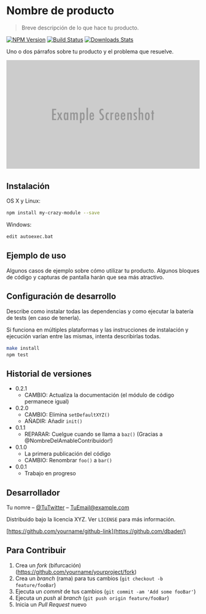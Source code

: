 # Nombre de producto
> Breve descripción de lo que hace tu producto.

[![NPM Version][npm-image]][npm-url]
[![Build Status][travis-image]][travis-url]
[![Downloads Stats][npm-downloads]][npm-url]

Uno o dos párrafos sobre tu producto y el problema que resuelve.

![](../header.png)

## Instalación

OS X y Linux:

```sh
npm install my-crazy-module --save
```

Windows:

```sh
edit autoexec.bat
```

## Ejemplo de uso

Algunos casos de ejemplo sobre cómo utilizar tu producto. Algunos bloques de código y capturas de pantalla harán que sea más atractivo.

## Configuración de desarrollo

Describe como instalar todas las dependencias y como ejecutar la batería de tests (en caso de tenerla). 

Si funciona en múltiples plataformas y las instrucciones de instalación y ejecución varían entre las mismas, intenta describirlas todas.

```sh
make install
npm test
```

## Historial de versiones

* 0.2.1
    * CAMBIO: Actualiza la documentación (el módulo de código permanece igual)
* 0.2.0
    * CAMBIO: Elimina `setDefaultXYZ()`
    * AÑADIR: Añadir `init()`
* 0.1.1
    * REPARAR: Cuelgue cuando se llama a `baz()` (Gracias a  @NombreDelAmableContribuidor!)
* 0.1.0
    * La primera publicación del código
    * CAMBIO: Renombrar `foo()` a `bar()`
* 0.0.1
    * Trabajo en progreso

## Desarrollador

Tu nomre – [@TuTwitter](https://twitter.com/dbader_org) – TuEmail@example.com

Distribuido bajo la licencia XYZ. Ver ``LICENSE`` para más información.

[https://github.com/yourname/github-link](https://github.com/dbader/)

## Para Contribuir

1. Crea un *fork* (bifurcación) (<https://github.com/yourname/yourproject/fork>)
2. Crea un *branch* (rama) para tus cambios (`git checkout -b feature/fooBar`)
3. Ejecuta un *commit* de tus cambios (`git commit -am 'Add some fooBar'`)
4. Ejecuta un *push* al *branch* (`git push origin feature/fooBar`)
5. Inicia un *Pull Request* nuevo

<!-- Markdown link & img dfn's -->
[npm-image]: https://img.shields.io/npm/v/datadog-metrics.svg?style=flat-square
[npm-url]: https://npmjs.org/package/datadog-metrics
[npm-downloads]: https://img.shields.io/npm/dm/datadog-metrics.svg?style=flat-square
[travis-image]: https://img.shields.io/travis/dbader/node-datadog-metrics/master.svg?style=flat-square
[travis-url]: https://travis-ci.org/dbader/node-datadog-metrics
[wiki]: https://github.com/yourname/yourproject/wiki
